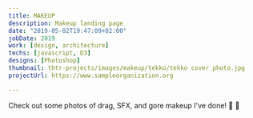 ```yaml
---
title: MAKEUP
description: Makeup landing page
date: "2019-05-02T19:47:09+02:00"
jobDate: 2019
work: [design, architecture]
techs: [javascript, D3]
designs: [Photoshop]
thumbnail: thtr-projects/images/makeup/tekko/tekko cover photo.jpg
projectUrl: https://www.sampleorganization.org

---
```


Check out some photos of drag, SFX, and gore makeup I've done! :lipstick: :art:
